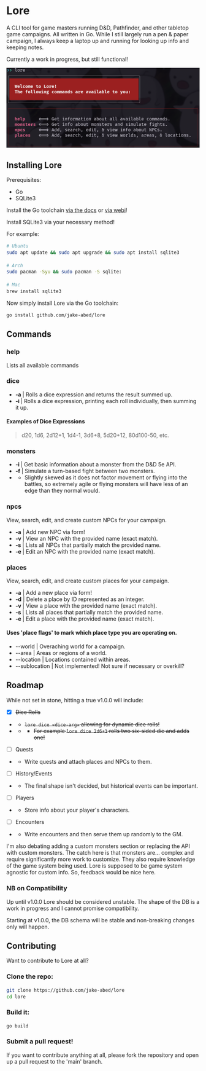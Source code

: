 # Lore
A CLI tool for game masters running D&D, Pathfinder, and other tabletop game
campaigns. All written in Go. While I still largely run a pen & paper campaign,
I always keep a laptop up and running for looking up info and keeping notes.

Currently a work in progress, but still functional!

![Screenshot of Lore in action](./static/lore.png)

## Installing Lore

Prerequisites:
- Go
- SQLite3

Install the Go toolchain [via the docs](https://go.dev/doc/install) or [via webi](https://webinstall.dev/golang/)!

Install SQLite3 via your necessary method!

For example:
```bash
# Ubuntu
sudo apt update && sudo apt upgrade && sudo apt install sqlite3

# Arch
sudo pacman -Syu && sudo pacman -S sqlite:

# Mac
brew install sqlite3
```

Now simply install Lore via the Go toolchain:
```bash
go install github.com/jake-abed/lore
```

## Commands

### **help**
Lists all available commands

### **dice**
- **-a <dice-expression>** | Rolls a dice expression and returns the result summed up.
- **-i <dice-expression>** | Rolls a dice expression, printing each roll individually, then summing it up.
#### Examples of Dice Expressions
> d20, 1d6, 2d12+1, 1d4-1, 3d6+8, 5d20+12, 80d100-50, etc. 

### **monsters**
- **-i <monster name or id>**    | Get basic information about a monster from the D&D 5e API.
- **-f <monster-1> <monster-2>** | Simulate a turn-based fight between two monsters.
- - Slightly skewed as it does not factor movement or flying into the battles, so extremely agile or flying monsters will have less of an edge than they normal would.

### **npcs**
View, search, edit, and create custom NPCs for your campaign.

- **-a**        | Add new NPC via form!
- **-v <name>** | View an NPC with the provided name (exact match).
- **-s <name>** | Lists all NPCs that partially match the provided name.
- **-e <name>** | Edit an NPC with the provided name (exact match).

### **places**
View, search, edit, and create custom places for your campaign.
- **<place-flag> -a**         | Add a new place via form!
- **<place-flag> -d** <id>    | Delete a place by ID represented as an integer.
- **<place-flag > -v <name>** | View a place with the provided name (exact match).
- **<place-flag> -s <name>**  | Lists all places that partially match the provided name.
- **<place-flag> -e <name>**  | Edit a place with the provided name (exact match).

#### Uses 'place flags' to mark which place type you are operating on.
- --world       | Overaching world for a campaign.
- --area        | Areas or regions of a world.
- --location    | Locations contained within areas.
- --sublocation | Not implemented! Not sure if necessary or overkill?

## Roadmap

While not set in stone, hitting a true v1.0.0 will include:
- [x] ~~Dice Rolls~~
- - ~~`lore dice <dice-arg>` allowing for dynamic dice rolls!~~
- - - ~~For example `lore dice 2d6+1` rolls two six-sided die and adds one!~~
- [ ] Quests
- - Write quests and attach places and NPCs to them.
- [ ] History/Events
- - The final shape isn't decided, but historical events can be important.
- [ ] Players
- - Store info about your player's characters.
- [ ] Encounters
- - Write encounters and then serve them up randomly to the GM.

I'm also debating adding a custom monsters section or replacing the API with custom monsters. The catch here is that monsters are... complex and require significantly more work to customize. They also require knowledge of the game system being used. Lore is supposed to be game system agnostic for custom info. So, feedback would be nice here.

### NB on Compatibility

Up until v1.0.0 Lore should be considered unstable. The shape of the DB is a work in progress and I cannot promise compatibility.

Starting at v1.0.0, the DB schema will be stable and non-breaking changes only will happen.

## Contributing

Want to contribute to Lore at all?

### Clone the repo:
```bash
git clone https://github.com/jake-abed/lore
cd lore
```

### Build it:
```bash
go build
```

### Submit a pull request!

If you want to contribute anything at all, please fork the repository
and open up a pull request to the 'main' branch.
